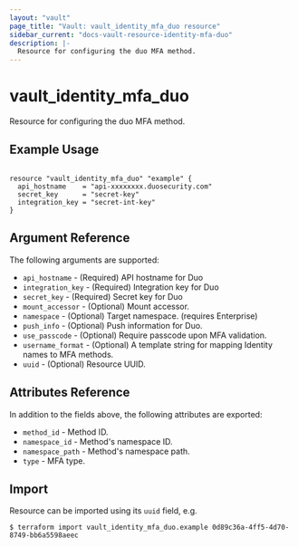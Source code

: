 ```yaml
---
layout: "vault"
page_title: "Vault: vault_identity_mfa_duo resource"
sidebar_current: "docs-vault-resource-identity-mfa-duo"
description: |-
  Resource for configuring the duo MFA method.
---
```


# vault_identity_mfa_duo

Resource for configuring the duo MFA method.

## Example Usage

```hcl

resource "vault_identity_mfa_duo" "example" {
  api_hostname    = "api-xxxxxxxx.duosecurity.com"
  secret_key      = "secret-key"
  integration_key = "secret-int-key"
}

```

## Argument Reference

The following arguments are supported:

* `api_hostname` - (Required) API hostname for Duo
* `integration_key` - (Required) Integration key for Duo
* `secret_key` - (Required) Secret key for Duo
* `mount_accessor` - (Optional) Mount accessor.
* `namespace` - (Optional) Target namespace. (requires Enterprise)
* `push_info` - (Optional) Push information for Duo.
* `use_passcode` - (Optional) Require passcode upon MFA validation.
* `username_format` - (Optional) A template string for mapping Identity names to MFA methods.
* `uuid` - (Optional) Resource UUID.

## Attributes Reference


In addition to the fields above, the following attributes are exported:

* `method_id` - Method ID.
* `namespace_id` - Method's namespace ID.
* `namespace_path` - Method's namespace path.
* `type` - MFA type.

## Import

Resource can be imported using its `uuid` field, e.g.

```
$ terraform import vault_identity_mfa_duo.example 0d89c36a-4ff5-4d70-8749-bb6a5598aeec
```
